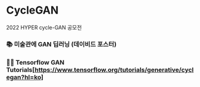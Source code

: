 # CycleGAN
2022 HYPER cycle-GAN 공모전


### 📚 미술관에 GAN 딥러닝 (데이비드 포스터)
### 👩‍💻 Tensorflow GAN Tutorials[https://www.tensorflow.org/tutorials/generative/cyclegan?hl=ko]
